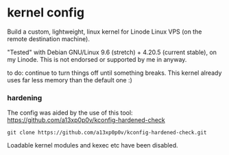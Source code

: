 # kernel config

Build a custom, lightweight, linux kernel for Linode Linux VPS (on the remote destination machine).

"Tested" with Debian GNU/Linux 9.6 (stretch) + 4.20.5 (current stable), on my Linode. This is not endorsed or supported by me in anyway.


to do: continue to turn things off until something breaks. This kernel already uses far less memory than the default one :)


### hardening

The config was aided by the use of this tool: https://github.com/a13xp0p0v/kconfig-hardened-check

```
git clone https://github.com/a13xp0p0v/kconfig-hardened-check.git
```

Loadable kernel modules and kexec etc have been disabled.
